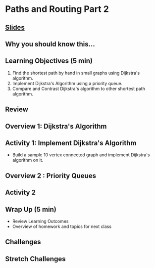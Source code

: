 # Paths and Routing Part 2

## [Slides](https://docs.google.com/presentation/d/1l_PiwpgssIQpflZxSo9NHYObCaIpQeQAs6W6g4FgVVY/edit?usp=sharing)

## Why you should know this...



## Learning Objectives (5 min)

1. Find the shortest path by hand in small graphs using Dijkstra's algorithm.
1. Implement Dijkstra's Algorithm using a priority queue.
1. Compare and Contrast Dijkstra's algorithm to other shortest path algorithm.

## Review

## Overview 1: Dijkstra's Algorithm


## Activity 1: Implement Dijkstra's Algorithm
- Build a sample 10 vertex connected graph and implement Dijkstra's algorithm on it.


## Overview 2 : Priority Queues

## Activity 2

## Wrap Up (5 min)

- Review Learning Outcomes
- Overview of homework and topics for next class

## Challenges


## Stretch Challenges
